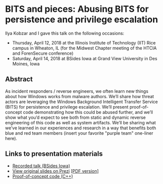 # BITS and pieces: Abusing BITS for persistence and privilege escalation

Ilya Kobzar and I gave this talk on the following occasions:

 - Thursday, April 12, 2018 at the Illinois Institute of Technology (IIT) Rice campus in Wheaton, IL (for the Midwest Chapter meeting of the HTCIA and ForenSecure conference)
 - Saturday, April 14, 2018 at BSides Iowa at Grand View University in Des Moines, Iowa

## Abstract

As incident responders / reverse engineers, we often learn new things about how Windows works from malware authors. We’ll share how threat actors are leveraging the Windows Background Intelligent Transfer Service (BITS) for persistence and privilege escalation. We’ll present proof-of-concept code demonstrating how this could be abused further, and we’ll show what you’d expect to see both from static and dynamic reverse engineering of this code as well as system artifacts. We’ll be sharing what we’ve learned in our experiences and research in a way that benefits both blue and red team members (insert your favorite "purple team" one-liner here).

## Links to presentation materials

 - [Recorded talk (BSides Iowa)](https://youtu.be/8yFj35x0WFQ)
 - [View original slides on Prezi](https://prezi.com/view/WcB25JR7W7TeEh6Yvue7/) [[PDF version]](Bits_and_pieces.pdf)
 - [Proof-of-concept code (C++)](BitsPoC.cpp)

